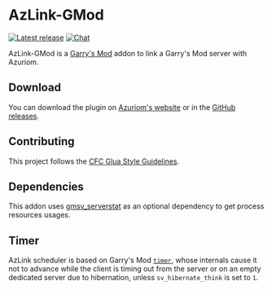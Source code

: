 # AzLink-GMod

[![Latest release](https://img.shields.io/github/v/release/Azuriom/AzLink-GMod?style=flat-square)](https://github.com/Azuriom/AzLink-GMod/releases)
[![Chat](https://img.shields.io/discord/625774284823986183?color=5865f2&label=Discord&logo=discord&logoColor=fff&style=flat-square)](https://azuriom.com/discord)

AzLink-GMod is a [Garry's Mod](https://gmod.facepunch.com/) addon to link a Garry's Mod server with Azuriom.

## Download

You can download the plugin on [Azuriom's website](https://azuriom.com/azlink) or in the [GitHub releases](https://github.com/Azuriom/AzLink-GMod/releases).

## Contributing

This project follows the [CFC Glua Style Guidelines](https://github.com/CFC-Servers/cfc_glua_style_guidelines).

## Dependencies

This addon uses [gmsv_serverstat](https://github.com/WilliamVenner/gmsv_serverstat) as an optional dependency to get
process resources usages.

## Timer

AzLink scheduler is based on Garry's Mod [`timer`](https://wiki.facepunch.com/gmod/timer.Create), whose internals cause it not to advance while the client is timing out from the server or on an empty dedicated server due to hibernation, unless `sv_hibernate_think` is set to `1`.
